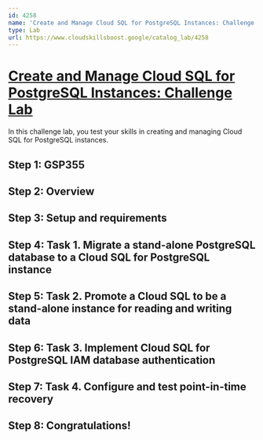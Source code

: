 ```yaml
---
id: 4258
name: 'Create and Manage Cloud SQL for PostgreSQL Instances: Challenge Lab'
type: Lab
url: https://www.cloudskillsboost.google/catalog_lab/4258
---
```


# [Create and Manage Cloud SQL for PostgreSQL Instances: Challenge Lab](https://www.cloudskillsboost.google/catalog_lab/4258)

In this challenge lab, you test your skills in creating and managing Cloud SQL for PostgreSQL instances.

## Step 1: GSP355

## Step 2: Overview

## Step 3: Setup and requirements

## Step 4: Task 1. Migrate a stand-alone PostgreSQL database to a Cloud SQL for PostgreSQL instance

## Step 5: Task 2. Promote a Cloud SQL to be a stand-alone instance for reading and writing data

## Step 6: Task 3. Implement Cloud SQL for PostgreSQL IAM database authentication

## Step 7: Task 4. Configure and test point-in-time recovery

## Step 8: Congratulations!

